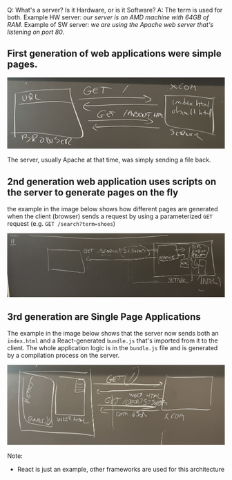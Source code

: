 
Q: What's a server? Is it Hardware, or is it Software? 
A: The term is used for both. Example HW server: *our server is an AMD machine with 64GB of RAM*. Example of SW server: *we are using the Apache web server that's listening on port 80*. 



## First generation of web applications were simple pages.

![](images/1st-gen-web-apps.png)

The server, usually Apache at that time, was simply sending a file back. 


## 2nd generation web application uses scripts on the server to generate pages on the fly

the example in the image below shows how different pages are generated when the client (browser) sends a request by using a parameterized `GET` request (e.g. `GET /search?term=shoes`)

![](images/2nd-gen-web-app.png)


## 3rd generation are Single Page Applications

The example in the image below shows that the server now sends both an `index.html` and a React-generated `bundle.js` that's imported from it to the client. The whole application logic is in the `bundle.js` file and is generated by a compilation process on the server. 

![](images/3rd-gen-web-arch.png)

Note:
- React is just an example, other frameworks are used for this architecture
